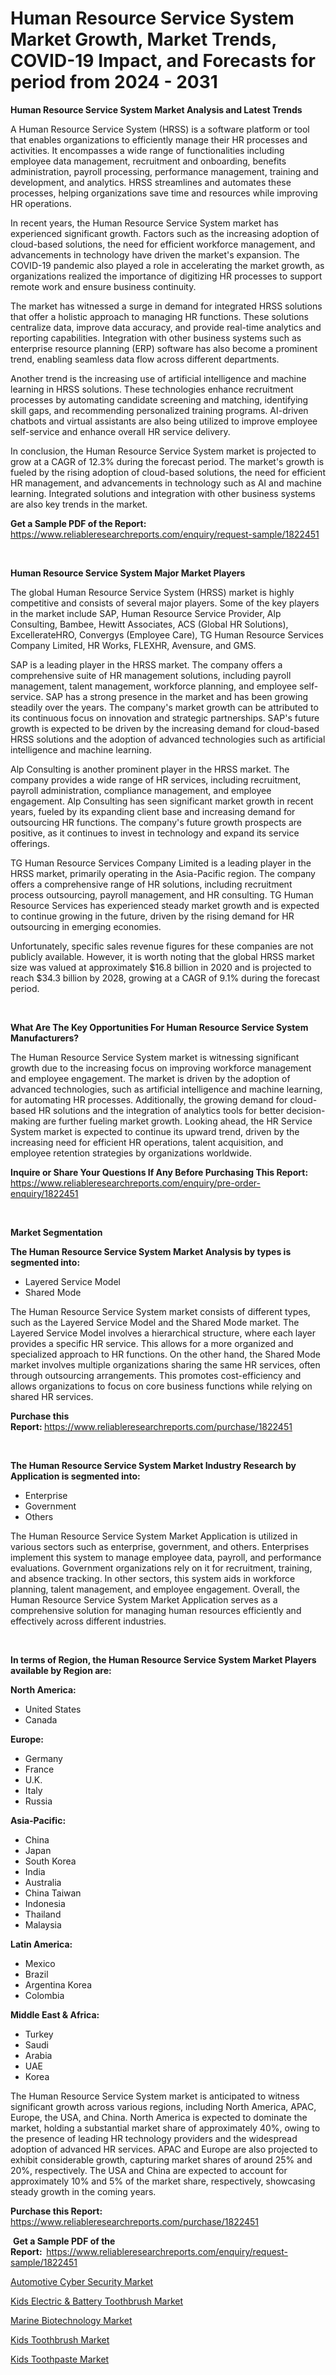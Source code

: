 <p><h1>Human Resource Service System Market Growth, Market Trends, COVID-19 Impact, and Forecasts for period from 2024 - 2031</h1></p><p><strong>Human Resource Service System Market Analysis and Latest Trends</strong></p>
<p><p>A Human Resource Service System (HRSS) is a software platform or tool that enables organizations to efficiently manage their HR processes and activities. It encompasses a wide range of functionalities including employee data management, recruitment and onboarding, benefits administration, payroll processing, performance management, training and development, and analytics. HRSS streamlines and automates these processes, helping organizations save time and resources while improving HR operations.</p><p>In recent years, the Human Resource Service System market has experienced significant growth. Factors such as the increasing adoption of cloud-based solutions, the need for efficient workforce management, and advancements in technology have driven the market's expansion. The COVID-19 pandemic also played a role in accelerating the market growth, as organizations realized the importance of digitizing HR processes to support remote work and ensure business continuity.</p><p>The market has witnessed a surge in demand for integrated HRSS solutions that offer a holistic approach to managing HR functions. These solutions centralize data, improve data accuracy, and provide real-time analytics and reporting capabilities. Integration with other business systems such as enterprise resource planning (ERP) software has also become a prominent trend, enabling seamless data flow across different departments.</p><p>Another trend is the increasing use of artificial intelligence and machine learning in HRSS solutions. These technologies enhance recruitment processes by automating candidate screening and matching, identifying skill gaps, and recommending personalized training programs. AI-driven chatbots and virtual assistants are also being utilized to improve employee self-service and enhance overall HR service delivery.</p><p>In conclusion, the Human Resource Service System market is projected to grow at a CAGR of 12.3% during the forecast period. The market's growth is fueled by the rising adoption of cloud-based solutions, the need for efficient HR management, and advancements in technology such as AI and machine learning. Integrated solutions and integration with other business systems are also key trends in the market.</p></p>
<p><strong>Get a Sample PDF of the Report:&nbsp;</strong> <a href="https://www.reliableresearchreports.com/enquiry/request-sample/1822451">https://www.reliableresearchreports.com/enquiry/request-sample/1822451</a></p>
<p>&nbsp;</p>
<p><strong>Human Resource Service System Major Market Players</strong></p>
<p><p>The global Human Resource Service System (HRSS) market is highly competitive and consists of several major players. Some of the key players in the market include SAP, Human Resource Service Provider, Alp Consulting, Bambee, Hewitt Associates, ACS (Global HR Solutions), ExcellerateHRO, Convergys (Employee Care), TG Human Resource Services Company Limited, HR Works, FLEXHR, Avensure, and GMS.</p><p>SAP is a leading player in the HRSS market. The company offers a comprehensive suite of HR management solutions, including payroll management, talent management, workforce planning, and employee self-service. SAP has a strong presence in the market and has been growing steadily over the years. The company's market growth can be attributed to its continuous focus on innovation and strategic partnerships. SAP's future growth is expected to be driven by the increasing demand for cloud-based HRSS solutions and the adoption of advanced technologies such as artificial intelligence and machine learning.</p><p>Alp Consulting is another prominent player in the HRSS market. The company provides a wide range of HR services, including recruitment, payroll administration, compliance management, and employee engagement. Alp Consulting has seen significant market growth in recent years, fueled by its expanding client base and increasing demand for outsourcing HR functions. The company's future growth prospects are positive, as it continues to invest in technology and expand its service offerings.</p><p>TG Human Resource Services Company Limited is a leading player in the HRSS market, primarily operating in the Asia-Pacific region. The company offers a comprehensive range of HR solutions, including recruitment process outsourcing, payroll management, and HR consulting. TG Human Resource Services has experienced steady market growth and is expected to continue growing in the future, driven by the rising demand for HR outsourcing in emerging economies.</p><p>Unfortunately, specific sales revenue figures for these companies are not publicly available. However, it is worth noting that the global HRSS market size was valued at approximately $16.8 billion in 2020 and is projected to reach $34.3 billion by 2028, growing at a CAGR of 9.1% during the forecast period.</p></p>
<p>&nbsp;</p>
<p><strong>What Are The Key Opportunities For Human Resource Service System Manufacturers?</strong></p>
<p><p>The Human Resource Service System market is witnessing significant growth due to the increasing focus on improving workforce management and employee engagement. The market is driven by the adoption of advanced technologies, such as artificial intelligence and machine learning, for automating HR processes. Additionally, the growing demand for cloud-based HR solutions and the integration of analytics tools for better decision-making are further fueling market growth. Looking ahead, the HR Service System market is expected to continue its upward trend, driven by the increasing need for efficient HR operations, talent acquisition, and employee retention strategies by organizations worldwide.</p></p>
<p><strong>Inquire or Share Your Questions If Any Before Purchasing This Report:</strong> <a href="https://www.reliableresearchreports.com/enquiry/pre-order-enquiry/1822451">https://www.reliableresearchreports.com/enquiry/pre-order-enquiry/1822451</a></p>
<p>&nbsp;</p>
<p><strong>Market Segmentation</strong></p>
<p><strong>The Human Resource Service System Market Analysis by types is segmented into:</strong></p>
<p><ul><li>Layered Service Model</li><li>Shared Mode</li></ul></p>
<p><p>The Human Resource Service System market consists of different types, such as the Layered Service Model and the Shared Mode market. The Layered Service Model involves a hierarchical structure, where each layer provides a specific HR service. This allows for a more organized and specialized approach to HR functions. On the other hand, the Shared Mode market involves multiple organizations sharing the same HR services, often through outsourcing arrangements. This promotes cost-efficiency and allows organizations to focus on core business functions while relying on shared HR services.</p></p>
<p><strong>Purchase this Report:&nbsp;</strong><a href="https://www.reliableresearchreports.com/purchase/1822451">https://www.reliableresearchreports.com/purchase/1822451</a></p>
<p>&nbsp;</p>
<p><strong>The Human Resource Service System Market Industry Research by Application is segmented into:</strong></p>
<p><ul><li>Enterprise</li><li>Government</li><li>Others</li></ul></p>
<p><p>The Human Resource Service System Market Application is utilized in various sectors such as enterprise, government, and others. Enterprises implement this system to manage employee data, payroll, and performance evaluations. Government organizations rely on it for recruitment, training, and absence tracking. In other sectors, this system aids in workforce planning, talent management, and employee engagement. Overall, the Human Resource Service System Market Application serves as a comprehensive solution for managing human resources efficiently and effectively across different industries.</p></p>
<p>&nbsp;</p>
<p><strong>In terms of Region, the Human Resource Service System Market Players available by Region are:</strong></p>
<p>
    <p> <strong> North America: </strong>
        <ul>
            <li>United States</li>
            <li>Canada</li>
        </ul>
        </p> 
    <p> <strong> Europe: </strong>
        <ul>
            <li>Germany</li>
            <li>France</li>
            <li>U.K.</li>
            <li>Italy</li>
            <li>Russia</li>
        </ul>
        </p> 
    <p> <strong> Asia-Pacific: </strong>
        <ul>
            <li>China</li>
            <li>Japan</li>
            <li>South Korea</li>
            <li>India</li>
            <li>Australia</li>
            <li>China Taiwan</li>
            <li>Indonesia</li>
            <li>Thailand</li>
            <li>Malaysia</li>
        </ul>
        </p> 
    <p> <strong> Latin America: </strong>
        <ul>
            <li>Mexico</li>
            <li>Brazil</li>
            <li>Argentina Korea</li>
            <li>Colombia</li>
        </ul>
        </p> 
    <p> <strong> Middle East & Africa: </strong>
        <ul>
            <li>Turkey</li>
            <li>Saudi</li>
            <li>Arabia</li>
            <li>UAE</li>
            <li>Korea</li>
        </ul>
    </p>
    </p>
<p><p>The Human Resource Service System market is anticipated to witness significant growth across various regions, including North America, APAC, Europe, the USA, and China. North America is expected to dominate the market, holding a substantial market share of approximately 40%, owing to the presence of leading HR technology providers and the widespread adoption of advanced HR services. APAC and Europe are also projected to exhibit considerable growth, capturing market shares of around 25% and 20%, respectively. The USA and China are expected to account for approximately 10% and 5% of the market share, respectively, showcasing steady growth in the coming years.</p></p>
<p><strong>Purchase this Report: </strong><a href="https://www.reliableresearchreports.com/purchase/1822451">https://www.reliableresearchreports.com/purchase/1822451</a></p>
<p>&nbsp;<strong>Get a Sample PDF of the Report:&nbsp;&nbsp;</strong><a href="https://www.reliableresearchreports.com/enquiry/request-sample/1822451">https://www.reliableresearchreports.com/enquiry/request-sample/1822451</a></p>
<p><strong></strong></p>
<p><p><a href="https://github.com/zjyglelu/Market-Research-Report-List-1/blob/main/automotive-cyber-security-market.md">Automotive Cyber Security Market</a></p><p><a href="https://medium.com/@cletaturner879789/kids-electric-amp-battery-toothbrush-market-outlook-industry-overview-and-forecast-2024-to-534f8eb7a5d3">Kids Electric & Battery Toothbrush Market</a></p><p><a href="https://github.com/eeaveuhhh/Market-Research-Report-List-1/blob/main/marine-biotechnology-market.md">Marine Biotechnology Market</a></p><p><a href="https://medium.com/@cletaturner879789/kids-toothbrush-market-report-reveals-the-latest-trends-and-growth-opportunities-of-this-market-6144d3ce8ea5">Kids Toothbrush Market</a></p><p><a href="https://medium.com/@cletaturner879789/kids-toothpaste-market-trends-and-market-analysis-forecasted-for-period-2024-2031-aafc4dec6776">Kids Toothpaste Market</a></p></p>